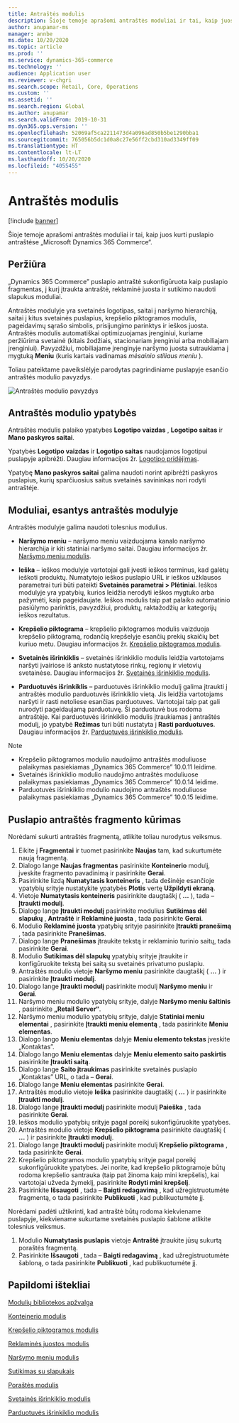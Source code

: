 ```yaml
---
title: Antraštės modulis
description: Šioje temoje aprašomi antraštės moduliai ir tai, kaip juos kurti puslapio antraštėse „Microsoft Dynamics 365 Commerce“.
author: anupamar-ms
manager: annbe
ms.date: 10/20/2020
ms.topic: article
ms.prod: ''
ms.service: dynamics-365-commerce
ms.technology: ''
audience: Application user
ms.reviewer: v-chgri
ms.search.scope: Retail, Core, Operations
ms.custom: ''
ms.assetid: ''
ms.search.region: Global
ms.author: anupamar
ms.search.validFrom: 2019-10-31
ms.dyn365.ops.version: ''
ms.openlocfilehash: 52069af5ca2211473d4a096ad850b5be1290bba1
ms.sourcegitcommit: 765056b5dc1d0a8c27e56ff2cbd310ad3349ff09
ms.translationtype: HT
ms.contentlocale: lt-LT
ms.lasthandoff: 10/20/2020
ms.locfileid: "4055455"
---
```

# <a name="header-module"></a>Antraštės modulis

[!include [banner](includes/banner.md)]

Šioje temoje aprašomi antraštės moduliai ir tai, kaip juos kurti puslapio antraštėse „Microsoft Dynamics 365 Commerce“.

## <a name="overview"></a>Peržiūra

„Dynamics 365 Commerce” puslapio antraštė sukonfigūruota kaip puslapio fragmentas, į kurį įtraukta antraštė, reklaminė juosta ir sutikimo naudoti slapukus moduliai. 

Antraštės modulyje yra svetainės logotipas, saitai į naršymo hierarchiją, saitai į kitus svetainės puslapius, krepšelio piktogramos modulis, pageidavimų sąrašo simbolis, prisijungimo parinktys ir ieškos juosta. Antraštės modulis automatiškai optimizuojamas įrenginiui, kuriame peržiūrima svetainė (kitais žodžiais, stacionariam įrenginiui arba mobiliajam įrenginiui). Pavyzdžiui, mobiliajame įrenginyje naršymo juosta sutraukiama į mygtuką **Meniu** (kuris kartais vadinamas *mėsainio stiliaus meniu* ).

Toliau pateiktame paveikslėlyje parodytas pagrindiniame puslapyje esančio antraštės modulio pavyzdys.

![Antraštės modulio pavyzdys](./media/ecommerce-header.png)

## <a name="properties-of-a-header-module"></a>Antraštės modulio ypatybės

Antraštės modulis palaiko ypatybes **Logotipo vaizdas** , **Logotipo saitas** ir **Mano paskyros saitai**. 

Ypatybės **Logotipo vaizdas** ir **Logotipo saitas** naudojamos logotipui puslapyje apibrėžti. Daugiau informacijos žr. [Logotipo pridėjimas](add-logo.md). 

Ypatybę **Mano paskyros saitai** galima naudoti norint apibrėžti paskyros puslapius, kurių sparčiuosius saitus svetainės savininkas nori rodyti antraštėje.

## <a name="modules-that-are-available-within-a-header-module"></a>Moduliai, esantys antraštės modulyje

Antraštės modulyje galima naudoti tolesnius modulius.

- **Naršymo meniu** – naršymo meniu vaizduojama kanalo naršymo hierarchija ir kiti statiniai naršymo saitai. Daugiau informacijos žr. [Naršymo meniu modulis](nav-menu-module.md).

- **Ieška** – ieškos modulyje vartotojai gali įvesti ieškos terminus, kad galėtų ieškoti produktų. Numatytojo ieškos puslapio URL ir ieškos užklausos parametrai turi būti pateikti **Svetainės parametrai \> Plėtiniai**. Ieškos modulyje yra ypatybių, kurios leidžia nerodyti ieškos mygtuko arba pažymėti, kaip pageidaujate. Ieškos modulis taip pat palaiko automatinio pasiūlymo parinktis, pavyzdžiui, produktų, raktažodžių ar kategorijų ieškos rezultatus.

- **Krepšelio piktograma** – krepšelio piktogramos modulis vaizduoja krepšelio piktogramą, rodančią krepšelyje esančių prekių skaičių bet kuriuo metu. Daugiau informacijos žr. [Krepšelio piktogramos modulis](cart-icon-module.md).

- **Svetainės išrinkiklis** – svetainės išrinkiklio modulis leidžia vartotojams naršyti įvairiose iš anksto nustatytose rinkų, regionų ir vietovių svetainėse. Daugiau informacijos žr. [Svetainės išrinkiklio modulis](site-selector.md).

- **Parduotuvės išrinkiklis** – parduotuvės išrinkiklio modulį galima įtraukti į antraštės modulio parduotuvės išrinkiklio vietą. Jis leidžia vartotojams naršyti ir rasti netoliese esančias parduotuves. Vartotojai taip pat gali nurodyti pageidaujamą parduotuvę. Ši parduotuvė bus rodoma antraštėje. Kai parduotuvės išrinkiklio modulis įtraukiamas į antraštės modulį, jo ypatybė **Režimas** turi būti nustatyta į **Rasti parduotuves**. Daugiau informacijos žr. [Parduotuvės išrinkiklio modulis](store-selector.md).

> [!NOTE]
> - Krepšelio piktogramos modulio naudojimo antraštės moduliuose palaikymas pasiekiamas „Dynamics 365 Commerce” 10.0.11 leidime.
> - Svetainės išrinkiklio modulio naudojimo antraštės moduliuose palaikymas pasiekiamas „Dynamics 365 Commerce” 10.0.14 leidime.
> - Parduotuvės išrinkiklio modulio naudojimo antraštės moduliuose palaikymas pasiekiamas „Dynamics 365 Commerce” 10.0.15 leidime.

## <a name="create-a-header-fragment-for-a-page"></a>Puslapio antraštės fragmento kūrimas

Norėdami sukurti antraštės fragmentą, atlikite toliau nurodytus veiksmus.

1. Eikite į **Fragmentai** ir tuomet pasirinkite **Naujas** tam, kad sukurtumėte naują fragmentą.
1. Dialogo lange **Naujas fragmentas** pasirinkite **Konteinerio** modulį, įveskite fragmento pavadinimą ir pasirinkite **Gerai**.
1. Pasirinkite lizdą **Numatytasis konteineris** , tada dešinėje esančioje ypatybių srityje nustatykite ypatybės **Plotis** vertę **Užpildyti ekraną**.
1. Vietoje **Numatytasis konteineris** pasirinkite daugtaškį ( **...** ), tada – **Įtraukti modulį**.
1. Dialogo lange **Įtraukti modulį** pasirinkite modulius **Sutikimas dėl slapukų** , **Antraštė** ir **Reklaminė juosta** , tada pasirinkite **Gerai**.
1. Modulio **Reklaminė juosta** ypatybių srityje pasirinkite **Įtraukti pranešimą** , tada pasirinkite **Pranešimas**.
1. Dialogo lange **Pranešimas** įtraukite tekstą ir reklaminio turinio saitų, tada pasirinkite **Gerai**.
1. Modulio **Sutikimas dėl slapukų** ypatybių srityje įtraukite ir konfigūruokite tekstą bei saitą su svetainės privatumo puslapiu.
1. Antraštės modulio vietoje **Naršymo meniu** pasirinkite daugtaškį ( **...** ) ir pasirinkite **Įtraukti modulį**.
1. Dialogo lange **Įtraukti modulį** pasirinkite modulį **Naršymo meniu** ir **Gerai**.
1. Naršymo meniu modulio ypatybių srityje, dalyje **Naršymo meniu šaltinis** , pasirinkite **„Retail Server“**.
1. Naršymo meniu modulio ypatybių srityje, dalyje **Statiniai meniu elementai** , pasirinkite **Įtraukti meniu elementą** , tada pasirinkite **Meniu elementas**. 
1. Dialogo lango **Meniu elementas** dalyje **Meniu elemento tekstas** įveskite „Kontaktas”.
1. Dialogo lango **Meniu elementas** dalyje **Meniu elemento saito paskirtis** pasirinkite **Įtraukti saitą**.
1. Dialogo lange **Saito įtraukimas** pasirinkite svetainės puslapio „Kontaktas” URL, o tada – **Gerai**.  
1. Dialogo lange **Meniu elementas** pasirinkite **Gerai**.
1. Antraštės modulio vietoje **Ieška** pasirinkite daugtaškį ( **...** ) ir pasirinkite **Įtraukti modulį**.
1. Dialogo lange **Įtraukti modulį** pasirinkite modulį **Paieška** , tada pasirinkite **Gerai**.
1. Ieškos modulio ypatybių srityje pagal poreikį sukonfigūruokite ypatybes.
1. Antraštės modulio vietoje **Krepšelio piktograma** pasirinkite daugtaškį ( **...** ) ir pasirinkite **Įtraukti modulį**.
1. Dialogo lange **Įtraukti modulį** pasirinkite modulį **Krepšelio piktograma** , tada pasirinkite **Gerai**.
1. Krepšelio piktogramos modulio ypatybių srityje pagal poreikį sukonfigūruokite ypatybes. Jei norite, kad krepšelio piktogramoje būtų rodoma krepšelio santrauka (taip pat žinoma kaip mini krepšelis), kai vartotojai užveda žymeklį, pasirinkite **Rodyti mini krepšelį**.
1. Pasirinkite **Išsaugoti** , tada – **Baigti redagavimą** , kad užregistruotumėte fragmentą, o tada pasirinkite **Publikuoti** , kad publikuotumėte jį.

Norėdami padėti užtikrinti, kad antraštė būtų rodoma kiekviename puslapyje, kiekviename sukurtame svetainės puslapio šablone atlikite tolesnius veiksmus.

1. Modulio **Numatytasis puslapis** vietoje **Antraštė** įtraukite jūsų sukurtą poraštės fragmentą.
1. Pasirinkite **Išsaugoti** , tada – **Baigti redagavimą** , kad užregistruotumėte šabloną, o tada pasirinkite **Publikuoti** , kad publikuotumėte jį.

## <a name="additional-resources"></a>Papildomi ištekliai

[Modulių bibliotekos apžvalga](starter-kit-overview.md)

[Konteinerio modulis](add-container-module.md)

[Krepšelio piktogramos modulis](cart-icon-module.md)

[Reklaminės juostos modulis](add-alert.md)

[Naršymo meniu modulis](nav-menu-module.md) 

[Sutikimas su slapukais](cookie-consent-module.md)

[Poraštės modulis](author-footer-module.md)

[Svetainės išrinkiklio modulis](site-selector.md)

[Parduotuvės išrinkiklio modulis](store-selector.md)
